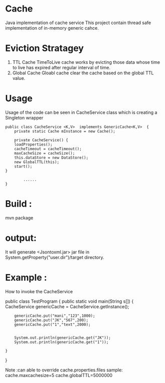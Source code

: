 # Cache
Java implementation of cache service
This project contain thread safe implementation of in-memory generic cahce.
# Eviction Stratagey
1. TTL Cache
  TimeToLive cache works by evicting those data whose time to live has expired after regular interval of time. 
2. Global Cache
  Gloabl cache clear the cache based on the global TTL value.

# Usage
Usage of the code can be seen in CacheService class which is creating a Singleton wrapper 

    public class CacheService <K,V>  implements GenericCache<K,V>  {
        private static Cache mInstance = new Cache();

        private CacheService() {
        loadProperties();
        cacheTimeout = cacheTimeout();
        maxCacheSize = cacheSize();
        this.dataStore = new DataStore();
        new GlobalTTL(this);
        start();
    }

            ......
    }

   

Build :
=======
mvn package

output:
=======
It will generate <Jsontoxml.jar> jar file in System.getProperty("user.dir")/target directory.


Example :
=========
   How to invoke the CacheService
   
   public class TestProgram {
    public static void main(String s[]) {
        CacheService genericCache = CacheService.getInstance();

        genericCache.put("mani","123",1000);
        genericCache.put("JK","567",200);
        genericCache.put("1","text",2000);


        System.out.println(genericCache.get("JK"));
        System.out.println(genericCache.get("1"));

    }
}

Note :can able to override cache.properties.files
sample:
cache.maxcachesize=5
cache.globalTTL=5000000